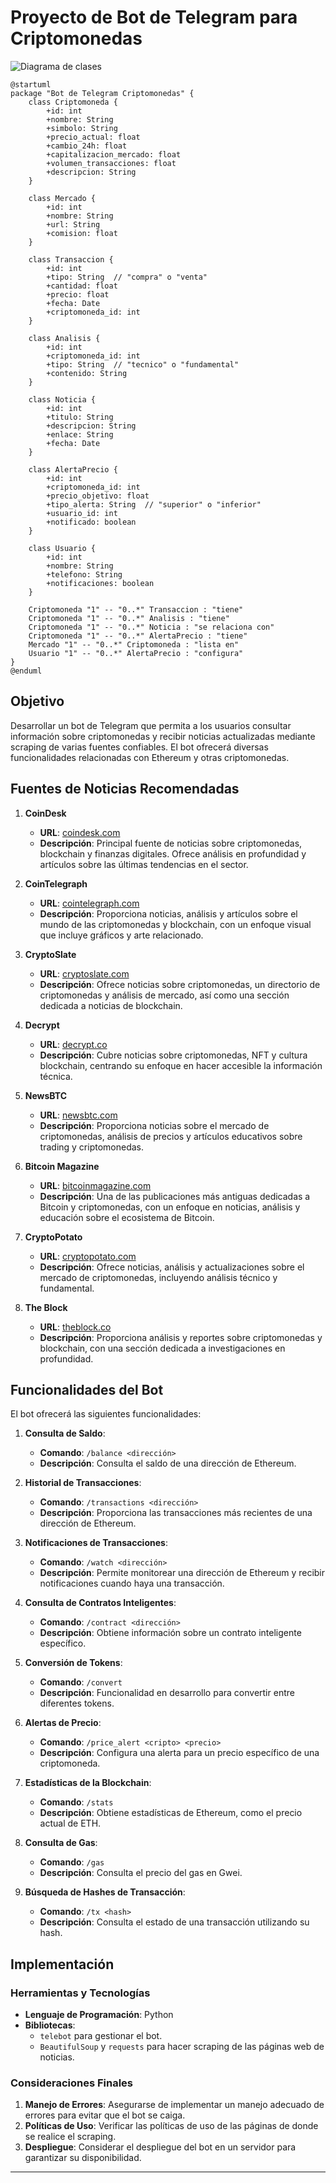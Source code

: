 
# Proyecto de Bot de Telegram para Criptomonedas
![Diagrama de clases](images/DiagranaClases.png)

````
@startuml
package "Bot de Telegram Criptomonedas" {
    class Criptomoneda {
        +id: int
        +nombre: String
        +simbolo: String
        +precio_actual: float
        +cambio_24h: float
        +capitalizacion_mercado: float
        +volumen_transacciones: float
        +descripcion: String
    }

    class Mercado {
        +id: int
        +nombre: String
        +url: String
        +comision: float
    }

    class Transaccion {
        +id: int
        +tipo: String  // "compra" o "venta"
        +cantidad: float
        +precio: float
        +fecha: Date
        +criptomoneda_id: int
    }

    class Analisis {
        +id: int
        +criptomoneda_id: int
        +tipo: String  // "tecnico" o "fundamental"
        +contenido: String
    }

    class Noticia {
        +id: int
        +titulo: String
        +descripcion: String
        +enlace: String
        +fecha: Date
    }

    class AlertaPrecio {
        +id: int
        +criptomoneda_id: int
        +precio_objetivo: float
        +tipo_alerta: String  // "superior" o "inferior"
        +usuario_id: int
        +notificado: boolean
    }

    class Usuario {
        +id: int
        +nombre: String
        +telefono: String
        +notificaciones: boolean
    }

    Criptomoneda "1" -- "0..*" Transaccion : "tiene"
    Criptomoneda "1" -- "0..*" Analisis : "tiene"
    Criptomoneda "1" -- "0..*" Noticia : "se relaciona con"
    Criptomoneda "1" -- "0..*" AlertaPrecio : "tiene"
    Mercado "1" -- "0..*" Criptomoneda : "lista en"
    Usuario "1" -- "0..*" AlertaPrecio : "configura"
}
@enduml

````
## Objetivo

Desarrollar un bot de Telegram que permita a los usuarios consultar información sobre criptomonedas y recibir noticias actualizadas mediante scraping de varias fuentes confiables. El bot ofrecerá diversas funcionalidades relacionadas con Ethereum y otras criptomonedas.

## Fuentes de Noticias Recomendadas

1. **CoinDesk**
   - **URL**: [coindesk.com](https://www.coindesk.com)
   - **Descripción**: Principal fuente de noticias sobre criptomonedas, blockchain y finanzas digitales. Ofrece análisis en profundidad y artículos sobre las últimas tendencias en el sector.

2. **CoinTelegraph**
   - **URL**: [cointelegraph.com](https://www.cointelegraph.com)
   - **Descripción**: Proporciona noticias, análisis y artículos sobre el mundo de las criptomonedas y blockchain, con un enfoque visual que incluye gráficos y arte relacionado.

3. **CryptoSlate**
   - **URL**: [cryptoslate.com](https://www.cryptoslate.com)
   - **Descripción**: Ofrece noticias sobre criptomonedas, un directorio de criptomonedas y análisis de mercado, así como una sección dedicada a noticias de blockchain.

4. **Decrypt**
   - **URL**: [decrypt.co](https://www.decrypt.co)
   - **Descripción**: Cubre noticias sobre criptomonedas, NFT y cultura blockchain, centrando su enfoque en hacer accesible la información técnica.

5. **NewsBTC**
   - **URL**: [newsbtc.com](https://www.newsbtc.com)
   - **Descripción**: Proporciona noticias sobre el mercado de criptomonedas, análisis de precios y artículos educativos sobre trading y criptomonedas.

6. **Bitcoin Magazine**
   - **URL**: [bitcoinmagazine.com](https://www.bitcoinmagazine.com)
   - **Descripción**: Una de las publicaciones más antiguas dedicadas a Bitcoin y criptomonedas, con un enfoque en noticias, análisis y educación sobre el ecosistema de Bitcoin.

7. **CryptoPotato**
   - **URL**: [cryptopotato.com](https://www.cryptopotato.com)
   - **Descripción**: Ofrece noticias, análisis y actualizaciones sobre el mercado de criptomonedas, incluyendo análisis técnico y fundamental.

8. **The Block**
   - **URL**: [theblock.co](https://www.theblock.co)
   - **Descripción**: Proporciona análisis y reportes sobre criptomonedas y blockchain, con una sección dedicada a investigaciones en profundidad.

## Funcionalidades del Bot

El bot ofrecerá las siguientes funcionalidades:

1. **Consulta de Saldo**: 
   - **Comando**: `/balance <dirección>`
   - **Descripción**: Consulta el saldo de una dirección de Ethereum.

2. **Historial de Transacciones**:
   - **Comando**: `/transactions <dirección>`
   - **Descripción**: Proporciona las transacciones más recientes de una dirección de Ethereum.

3. **Notificaciones de Transacciones**:
   - **Comando**: `/watch <dirección>`
   - **Descripción**: Permite monitorear una dirección de Ethereum y recibir notificaciones cuando haya una transacción.

4. **Consulta de Contratos Inteligentes**:
   - **Comando**: `/contract <dirección>`
   - **Descripción**: Obtiene información sobre un contrato inteligente específico.

5. **Conversión de Tokens**:
   - **Comando**: `/convert`
   - **Descripción**: Funcionalidad en desarrollo para convertir entre diferentes tokens.

6. **Alertas de Precio**:
   - **Comando**: `/price_alert <cripto> <precio>`
   - **Descripción**: Configura una alerta para un precio específico de una criptomoneda.

7. **Estadísticas de la Blockchain**:
   - **Comando**: `/stats`
   - **Descripción**: Obtiene estadísticas de Ethereum, como el precio actual de ETH.

8. **Consulta de Gas**:
   - **Comando**: `/gas`
   - **Descripción**: Consulta el precio del gas en Gwei.

9. **Búsqueda de Hashes de Transacción**:
   - **Comando**: `/tx <hash>`
   - **Descripción**: Consulta el estado de una transacción utilizando su hash.

## Implementación

### Herramientas y Tecnologías

- **Lenguaje de Programación**: Python
- **Bibliotecas**: 
  - `telebot` para gestionar el bot.
  - `BeautifulSoup` y `requests` para hacer scraping de las páginas web de noticias.
  
### Consideraciones Finales

1. **Manejo de Errores**: Asegurarse de implementar un manejo adecuado de errores para evitar que el bot se caiga.
2. **Políticas de Uso**: Verificar las políticas de uso de las páginas de donde se realice el scraping.
3. **Despliegue**: Considerar el despliegue del bot en un servidor para garantizar su disponibilidad.

---